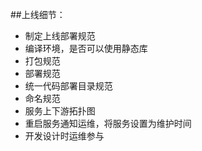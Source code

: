 ##上线细节：
* 制定上线部署规范
* 编译环境，是否可以使用静态库
* 打包规范
* 部署规范
* 统一代码部署目录规范
* 命名规范
* 服务上下游拓扑图
* 重启服务通知运维，将服务设置为维护时间
* 开发设计时运维参与


